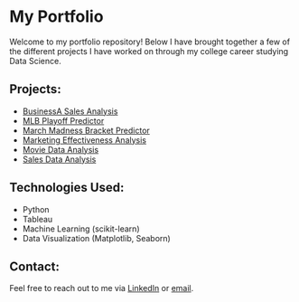 # My Portfolio

Welcome to my portfolio repository! Below I have brought together a few of the different projects I have worked on through my college career studying Data Science.

## Projects:
- [BusinessA Sales Analysis](BusinessA%20Sales%20Analysis/DAT301%20-%20Project%202%20(3).html)
- [MLB Playoff Predictor](MLB%20Playoff%20Predictor/index.html)
- [March Madness Bracket Predictor](March%20Madness%20Bracket%20Predictor/index.html)
- [Marketing Effectiveness Analysis](Marketing%20Effectiveness%20Analysis/index.html)
- [Movie Data Analysis](Movie%20Data%20Analysis/index.html)
- [Sales Data Analysis](Sales%20Data%20Analysis/index.html)

## Technologies Used:
- Python
- Tableau
- Machine Learning (scikit-learn)
- Data Visualization (Matplotlib, Seaborn)

## Contact:
Feel free to reach out to me via [LinkedIn]([https://www.linkedin.com/in/yourprofile](https://www.linkedin.com/in/kyle-tadokoro-96829730b/)) or [email](kktadokoro@gmail.com).
